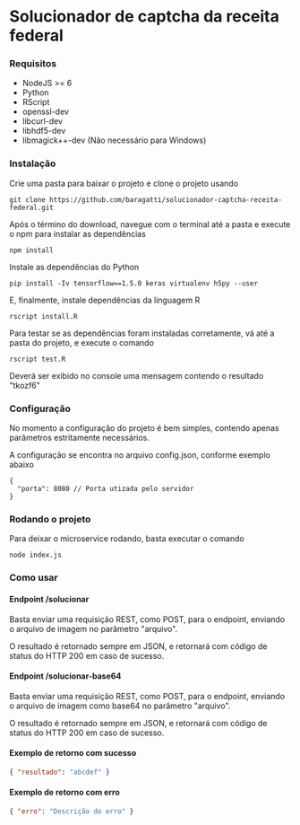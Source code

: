 # Solucionador de captcha da receita federal

### Requisitos
* NodeJS >= 6
* Python
* RScript
* openssl-dev
* libcurl-dev
* libhdf5-dev
* libmagick++-dev (Não necessário para Windows)

### Instalação
Crie uma pasta para baixar o projeto e clone o projeto usando
```
git clone https://github.com/baragatti/solucionador-captcha-receita-federal.git
```

Após o término do download, navegue com o terminal até a pasta e execute o npm para instalar as dependências
```
npm install
```

Instale as dependências do Python
```
pip install -Iv tensorflow==1.5.0 keras virtualenv h5py --user
```

E, finalmente, instale dependências da linguagem R
```
rscript install.R
```

Para testar se as dependências foram instaladas corretamente, vá até a pasta do projeto, e execute o comando
```
rscript test.R
```
Deverá ser exibido no console uma mensagem contendo o resultado "tkozf6"

### Configuração
No momento a configuração do projeto é bem simples, contendo apenas parâmetros estritamente necessários.

A configuração se encontra no arquivo config.json, conforme exemplo abaixo
```json5
{ 
  "porta": 8080 // Porta utizada pelo servidor
}
```

### Rodando o projeto
Para deixar o microservice rodando, basta executar o comando
```
node index.js
```
### Como usar

#### Endpoint /solucionar
Basta enviar uma requisição REST, como POST, para o endpoint, enviando o arquivo de imagem no parâmetro "arquivo".

O resultado é retornado sempre em JSON, e retornará com código de status do HTTP 200 em caso de sucesso.

#### Endpoint /solucionar-base64
Basta enviar uma requisição REST, como POST, para o endpoint, enviando o arquivo de imagem como base64 no parâmetro "arquivo".

O resultado é retornado sempre em JSON, e retornará com código de status do HTTP 200 em caso de sucesso.

#### Exemplo de retorno com sucesso
```json
{ "resultado": "abcdef" }
```

#### Exemplo de retorno com erro
```json
{ "erro": "Descrição do erro" }
```

